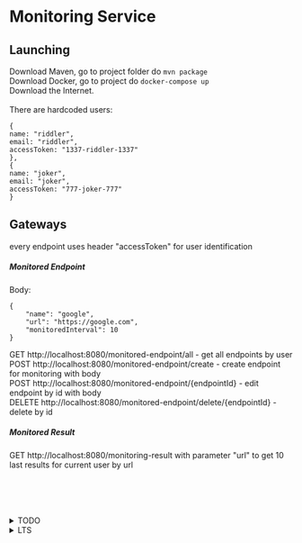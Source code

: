 # Monitoring Service
## Launching  
Download Maven, go to project folder do ```mvn package```  
Download Docker, go to project do ```docker-compose up```  
Download the Internet.  
<br/>
There are hardcoded users:
```
{
name: "riddler",
email: "riddler",
accessToken: "1337-riddler-1337"
},
{
name: "joker",
email: "joker",
accessToken: "777-joker-777"
}
```


## Gateways
every endpoint uses header "accessToken" for user identification

##### Monitored Endpoint
Body: 
```
{
    "name": "google",
    "url": "https://google.com",
    "monitoredInterval": 10
}
```  

GET http://localhost:8080/monitored-endpoint/all - get all endpoints by user  
POST http://localhost:8080/monitored-endpoint/create - create endpoint for monitoring with body  
POST http://localhost:8080/monitored-endpoint/{endpointId} - edit endpoint by id with body  
DELETE http://localhost:8080/monitored-endpoint/delete/{endpointId} - delete by id  
##### Monitored Result
GET http://localhost:8080/monitoring-result with parameter "url" to get 10 last results for current user by url  
<br />
<br />
<br />
<br />

<details><summary>TODO</summary>
<p>
 
- ~~Docker~~
- Spring Security
- ~~Spring Gateway~~
- Deploy Cloud
  - Connect with Telegram bot or Firebase notifications
- Optimize scheduler
  - RabbitMQ
- ~~Make Results as separate service~~
 
</p>
</details>  

<details><summary>LTS</summary>
<p>
 
- Management
    - Android app
    - UI web page
 
</p>
</details>
